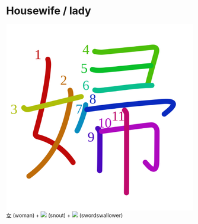 # Housewife / lady
![5a66](../kanji-colorize/5a66.svg)
[女](女.md) (woman) + ![](http://www.kanjidamage.com/assets/radsmall/snout-479afa4dcfc6b6c187c4eaaa61ea5deff6e93f1a25dd6fd5ec370b18e968944f.jpg) (snout) + ![](http://www.kanjidamage.com/assets/radsmall/swordswallower-73727e95a45690c9408e81b166d97672532858a8697441ef3702383a57919657.jpg) (swordswallower)